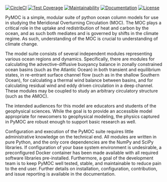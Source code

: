 [![CircleCI](https://circleci.com/gh/pymoc/PyMOC/tree/master.svg?style=shield)](https://circleci.com/gh/pymoc/PyMOC/tree/master)
[![Test Coverage](https://api.codeclimate.com/v1/badges/b03ff00b5c86d7afc364/test_coverage)](https://codeclimate.com/github/pymoc/PyMOC/test_coverage)
[![Maintainability](https://api.codeclimate.com/v1/badges/b03ff00b5c86d7afc364/maintainability)](https://codeclimate.com/github/pymoc/PyMOC/maintainability)
[![Documentation](https://img.shields.io/badge/docs-PyMOC-informational)](https://pymoc.github.io/PyMOC)
[![License](https://img.shields.io/badge/license-MIT-informational)](LICENSE)

PyMOC is a simple, modular suite of python ocean column models for
use in studying the Meridional Overturning Circulation (MOC). The 
MOC plays a critical role in the uptake and redistribution of heat
and carbon by the ocean, and as such both mediates and is governed
by shifts in the climate regime. As such, understanding of the MOC
is crucial to understanding of climate change.

The model suite consists of several independent modules representing
various ocean regions and dynamics. Specifically, there are modules
for calculating the advective-diffusive buoyancy balance in zonally
constrained ocean basins (such as the Atlantic Ocean) in both
transient and equilibrium states, in re-entrant surface channel flow
(such as in the shallow Southern Ocean), for calculating a thermal
wind balance between basins, and for calculating residual wind and
eddy driven circulation in a deep channel. These modules may be 
coupled to study an arbitrary circulatory structure (such as the AMOC).

The intended audiences for this model are educators and students
of the geophysical sciences. While the goal is to provide an accessible
model appropriate for newcomers to geophysical modeling, the physics
captured in PyMOC are robust enough to support basic research as well.

Configuration and execution of the PyMOC suite requires little
administrative knowledge on the technical end. All modules are written
in pure Python, and the only core dependencies are the NumPy and SciPy
libraries. If configuration of your base system environment is undesirable,
a preconfigured Docker container has been made available with all required
software libraries pre-installed. Furthermore, a goal of the development
team is to keep PyMOC well tested, stable, and maintainable to reduce
pain to the end user. Further details on installation, configuration,
contribution, and issue reporting is available in the documentation.
